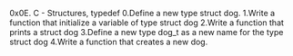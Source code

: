 0x0E. C - Structures, typedef
0.Define a new type struct dog.
1.Write a function that initialize a variable of type struct dog
2.Write a function that prints a struct dog
3.Define a new type dog_t as a new name for the type struct dog
4.Write a function that creates a new dog.
